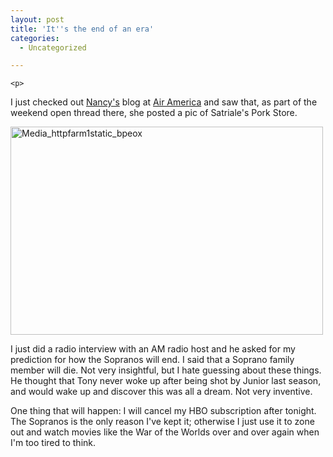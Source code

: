 ```yaml
---
layout: post
title: 'It''s the end of an era'
categories:
  - Uncategorized

---
```



    <p>
I just checked out <a href="http://www.nancyscola.com">Nancy's</a> blog at <a href="http://airamerica.com/">Air America</a> and saw that, as part of the weekend open thread there, she posted a pic of Satriale's Pork Store.
</p><p>
<div class='p_embed p_image_embed'>
<a href="http://getfile1.posterous.com/getfile/files.posterous.com/import-bbzv/CyGbehddEehreziBennbcpvHqlxklcoqIlFcypdBbhzxJmlIjzsrdbDBaFex/media_httpfarm1static_bpEox.jpg.scaled1000.jpg"><img alt="Media_httpfarm1static_bpeox" height="333" src="http://levjoydotcom3.files.wordpress.com/2007/06/media_httpfarm1static_bpeox.jpg?w=300" width="500" /></a>
</div>

</p><p>
I just did a radio interview with an AM radio host and he asked for my prediction for how the Sopranos will end.  I said that a Soprano family member will die.  Not very insightful, but I hate guessing about these things.  He thought that Tony never woke up after being shot by Junior last season, and would wake up and discover this was all a dream.  Not very inventive.
</p><p>
One thing that will happen: I will cancel my HBO subscription after tonight.  The Sopranos is the only reason I've kept it; otherwise I just use it to zone out and watch movies like the War of the Worlds over and over again when I'm too tired to think.
</p>
  
